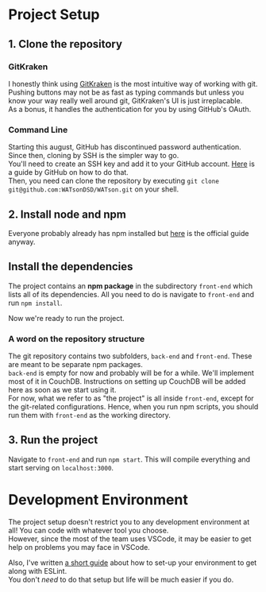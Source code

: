 # Project Setup
## 1. Clone the repository
### GitKraken
I honestly think using [GitKraken](https://www.gitkraken.com) is the most intuitive way of working with git.  
Pushing buttons may not be as fast as typing commands but unless you know your way really well around git, GitKraken's UI is just irreplacable.  
As a bonus, it handles the authentication for you by using GitHub's OAuth.
### Command Line
Starting this august, GitHub has discontinued password authentication. Since then, cloning by SSH is the simpler way to go.  
You'll need to create an SSH key and add it to your GitHub account. [Here](https://docs.github.com/en/authentication/connecting-to-github-with-ssh/checking-for-existing-ssh-keys) is a guide by GitHub on how to do that.  
Then, you need can clone the repository by executing `git clone git@github.com:WATsonDSD/WATson.git` on your shell.
## 2. Install node and npm
Everyone probably already has npm installed but [here](https://docs.npmjs.com/downloading-and-installing-node-js-and-npm) is the official guide anyway.
## Install the dependencies
The project contains an **npm package** in the subdirectory `front-end` which lists all of its dependencies. All you need to do is navigate to `front-end` and run `npm install`.  

Now we're ready to run the project.  

### A word on the repository structure 
The git repository contains two subfolders, `back-end` and `front-end`. These are meant to be separate npm packages.  
`back-end` is empty for now and probably will be for a while. We'll implement most of it in CouchDB. Instructions on setting up CouchDB will be added here as soon as we start using it.  
For now, what we refer to as "the project" is all inside `front-end`, except for the git-related configurations. Hence, when you run npm scripts, you should run them with `front-end` as the working directory.

## 3. Run the project
Navigate to `front-end` and run `npm start`. This will compile everything and start serving on `localhost:3000`.

# Development Environment
The project setup doesn't restrict you to any development environment at all! You can code with whatever tool you choose.  
However, since the most of the team uses VSCode, it may be easier to get help on problems you may face in VSCode.

Also, I've written [a short guide](https://github.com/WATsonDSD/WATson/pull/4) about how to set-up your environment to get along with ESLint.  
You don't _need_ to do that setup but life will be much easier if you do.

